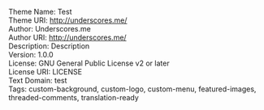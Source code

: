 Theme Name: Test </br>
Theme URI: http://underscores.me/  </br>
Author: Underscores.me  </br>
Author URI: http://underscores.me/  </br>
Description: Description  </br>
Version: 1.0.0 </br>
License: GNU General Public License v2 or later </br>
License URI: LICENSE </br>
Text Domain: test </br>
Tags: custom-background, custom-logo, custom-menu, featured-images, threaded-comments, translation-ready </br>

